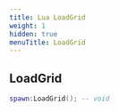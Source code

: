 ```yaml
---
title: Lua LoadGrid
weight: 1
hidden: true
menuTitle: LoadGrid
---
```

## LoadGrid
```lua
spawn:LoadGrid(); -- void
```